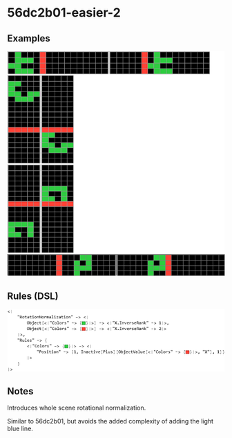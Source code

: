 # 56dc2b01-easier-2

## Examples

![ARC examples for 56dc2b01-easier-2](examples.png?raw=true)

## Rules (DSL)

![DSL rules for 56dc2b01-easier-2](rules.png?raw=true)

## Notes
Introduces whole scene rotational normalization.

Similar to 56dc2b01, but avoids the added complexity of adding the light blue line.

